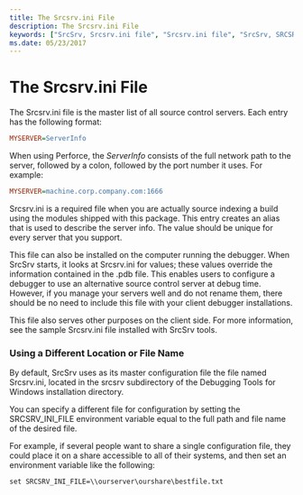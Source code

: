 ```yaml
---
title: The Srcsrv.ini File
description: The Srcsrv.ini File
keywords: ["SrcSrv, Srcsrv.ini file", "Srcsrv.ini file", "SrcSrv, SRCSRV_INI_FILE environment variable", "SRCSRV_INI_FILE environment variable"]
ms.date: 05/23/2017
---
```


# The Srcsrv.ini File


The Srcsrv.ini file is the master list of all source control servers. Each entry has the following format:

```ini
MYSERVER=ServerInfo
```

When using Perforce, the *ServerInfo* consists of the full network path to the server, followed by a colon, followed by the port number it uses. For example:

```ini
MYSERVER=machine.corp.company.com:1666
```

Srcsrv.ini is a required file when you are actually source indexing a build using the modules shipped with this package. This entry creates an alias that is used to describe the server info. The value should be unique for every server that you support.

This file can also be installed on the computer running the debugger. When SrcSrv starts, it looks at Srcsrv.ini for values; these values override the information contained in the .pdb file. This enables users to configure a debugger to use an alternative source control server at debug time. However, if you manage your servers well and do not rename them, there should be no need to include this file with your client debugger installations.

This file also serves other purposes on the client side. For more information, see the sample Srcsrv.ini file installed with SrcSrv tools.

### <span id="using_a_different_location_or_file_name"></span><span id="USING_A_DIFFERENT_LOCATION_OR_FILE_NAME"></span>Using a Different Location or File Name

By default, SrcSrv uses as its master configuration file the file named Srcsrv.ini, located in the srcsrv subdirectory of the Debugging Tools for Windows installation directory.

You can specify a different file for configuration by setting the SRCSRV\_INI\_FILE environment variable equal to the full path and file name of the desired file.

For example, if several people want to share a single configuration file, they could place it on a share accessible to all of their systems, and then set an environment variable like the following:

```console
set SRCSRV_INI_FILE=\\ourserver\ourshare\bestfile.txt
```

 

 